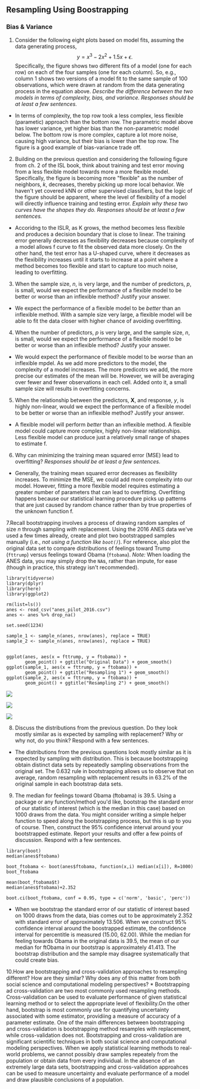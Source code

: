 ## Resampling Using Boostrapping

### Bias & Variance

1.  Consider the following eight plots based on model fits, assuming the data generating process, $$y = x^3 - 2x^2 + 1.5x + \epsilon.$$ Specifically, the figure shows two different fits of a model (one for each row) on each of the four samples (one for each column). So, e.g., column 1 shows two versions of a model fit to the same sample of 100 observations, which were drawn at random from the data generating process in the equation above. *Describe the difference between the two models in terms of complexity, bias, and variance. Responses should be at least a few sentences.*

-   In terms of complexity, the top row took a less complex, less flexible (parametic) approach than the bottom row. The parametric model above has lower variance, yet higher bias than the non-parametric model below. The bottom row is more complex, capture a lot more noise, causing high variance, but their bias is lower than the top row. The figure is a good example of bias-variance trade off.

2.  Building on the previous question and considering the following figure from ch. 2 of the ISL book, think about training and test error moving from a less flexible model towards more a more flexible model. Specifically, the figure is becoming more "flexible" as the number of neighbors, $k$, decreases, thereby picking up more local behavior. We haven't yet covered kNN or other supervised classifiers, but the logic of the figure should be apparent, where the level of flexibility of a model will directly influence training and testing error. *Explain why these two curves have the shapes they do. Responses should be at least a few sentences.*

-   Accoridng to the ISLR, as K grows, the method becomes less flexible and produces a decision boundary that is close to linear. The training error generally decreases as flexibility decreases because complexity of a model allows f curve to fit the observed data more closely. On the other hand, the test error has a U-shaped curve, where it decreases as the flexibility increases until it starts to increase at a point where a method becomes too flexible and start to capture too much noise, leading to overfitting.

3.  When the sample size, $n$, is very large, and the number of predictors, $p$, is small, would we expect the performance of a flexible model to be better or worse than an inflexible method? Justify your answer.

-   We expect the performance of a flexible model to be *better* than an inflexible method. With a sample size very large, a flexible model will be able to fit the data closer with higher chance of avoiding overfitting.

4.  When the number of predictors, $p$ is very large, and the sample size, $n$, is small, would we expect the performance of a flexible model to be better or worse than an inflexible method? Justify your answer.

-   We would expect the performance of flexible model to be *worse* than an inflexible mpdel. As we add more predictors to the model, the complexity of a model increases. The more predicotrs we add, the more precise our estimates of the mean will be. However, we will be averaging over fewer and fewer observations in each cell. Added onto it, a small sample size will results in overfitting concerns.

5.  When the relationship between the predictors, $\mathbf{X}$, and response, $y$, is highly non-linear, would we expect the performance of a flexible model to be better or worse than an inflexible method? Justify your answer.

-   A flexible model will perform *better* than an inflexible method. A flexible model could capture more complex, highly non-linear relationships. Less flexible model can produce just a relatively small range of shapes to estimate f.

6.  Why can minimizing the training mean squared error (MSE) lead to overfitting? *Responses should be at least a few sentences.*

-   Generally, the training mean squared error decreases as flexibility increases. To minimize the MSE, we could add more complexity into our model. However, fitting a more flexible model requires estimating a greater number of parameters that can lead to overfitting. Overfitting happens because our statistical learning procedure picks up patterns that are just caused by random chance rather than by true properties of the unknown function f.

7.Recall bootstrapping involves a process of drawing random samples of size $n$ through sampling *with* replacement. Using the 2016 ANES data we've used a few times already, create and plot two bootstrapped samples manually (i.e., *not using a function like `boot()`*). For reference, also plot the original data set to compare distributions of feelings toward Trump (`fttrump`) versus feelings toward Obama (`ftobama`). *Note:* When loading the ANES data, you may simply drop the `NA`s, rather than impute, for ease (though in practice, this strategy isn't recommended).

```{r}
library(tidyverse)
library(dplyr)
library(here)
library(ggplot2)

rm(list=ls())
anes <- read_csv("anes_pilot_2016.csv")
anes <- anes %>% drop_na()

set.seed(1234)

sample_1 <- sample_n(anes, nrow(anes), replace = TRUE)
sample_2 <- sample_n(anes, nrow(anes), replace = TRUE)


ggplot(anes, aes(x = fttrump, y = ftobama)) +
       geom_point() + ggtitle("Original Data") + geom_smooth()
ggplot(sample_1, aes(x = fttrump, y = ftobama)) + 
       geom_point() + ggtitle("Resampling 1") + geom_smooth()
ggplot(sample_2, aes(x = fttrump, y = ftobama)) +
       geom_point() + ggtitle("Resampling 2") + geom_smooth()

```

![](images/paste-0668ACBD.png)

![](images/paste-588B5BBA.png)

![](images/paste-DC1CDB7E.png)

8.  Discuss the distributions from the previous question. Do they look mostly similar as is expected by sampling with replacement? Why or why not, do you think? Respond with a few sentences.

-   The distributions from the previous questions look mostly similar as it is expected by sampling with distribution. This is because bootstrapping obtain distinct data sets by repeatedly sampling observations from the original set. The 0.632 rule in bootstrapping allows us to observe that on average, random resampling with replacement results in 63.2% of the original sample in each bootstrap data sets.

9.  The median for feelings toward Obama (ftobama) is 39.5. Using a package or any function/method you'd like, bootstrap the standard error of our statistic of interest (which is the median in this case) based on 1000 draws from the data. You might consider writing a simple helper function to speed along the bootstrapping process, but this is up to you of course. Then, construct the 95% confidence interval around your bootstrapped estimate. Report your results and offer a few points of discussion. Respond with a few sentences.

```{r}
library(boot)
median(anes$ftobama)

boot_ftobama <- boot(anes$ftobama, function(x,i) median(x[i]), R=1000)
boot_ftobama

mean(boot_ftobama$t) 
median(anes$ftobama)+2.352

boot.ci(boot_ftobama, conf = 0.95, type = c('norm', 'basic', 'perc'))
```

-   When we bootstrap the standard error of our statistic of interest based on 1000 draws from the data, bias comes out to be approximately 2.352 with standard error of approximately 13.506. When we construct 95% confidence interval around the boostrapped estimate, the confidence interval for percentitle is measured (15.00, 62.00). While the median for feeling towards Obama in the original data is 39.5, the mean of our median for ftObama in our bootstrap is approximately 41.413. The bootstrap distribution and the sample may disagree systematically that could create bias.

10.How are bootstrapping and cross-validation approaches to resampling different? How are they similar? Why does any of this matter from both social science and computational modeling perspectives? \* Bootstrapping ad cross-validation are two most commonly used resampling methods. Cross-validation can be used to evaluate performance of given statistical learning method or to select the appropriate level of flexibility.On the other hand, bootstrap is most commonly use for quantifying uncertainty associated with some estimator, providiing a measure of accuracy of a parameter estimate. One of the main differences between bootstrapping and cross-validation is bootstrapping method resamples with replacement, while cross-validation does not. Bootstrapping and cross-validation are significant scientific techniques in both social science and computational modeling perspectives. When we apply statistical learning methods to real-world problems, we cannot possibly draw samples repeately from the population or obtain data from every individual. In the absence of an extremely large data sets, bootstrapping and cross-validation approahces can be used to measure uncertainty and evaluate performance of a model and draw plausible conclusions of a population.
